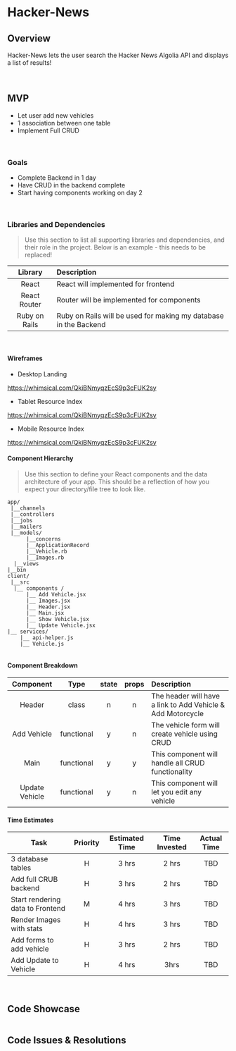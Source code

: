 # Hacker-News
## Overview

Hacker-News  lets the user search the Hacker News Algolia API and displays a list of results!


<br>

## MVP

- Let user add new vehicles 
- 1 association between one table
- Implement Full CRUD  

<br>

### Goals

- Complete Backend in 1 day
- Have CRUD in the backend complete
- Start having components working on day 2

<br>

### Libraries and Dependencies

> Use this section to list all supporting libraries and dependencies, and their role in the project. Below is an example - this needs to be replaced!

|     Library      | Description                                |
| :--------------: | :----------------------------------------- |
|      React       |    React will implemented for frontend     |
|   React Router   |  Router will be implemented for components |
| Ruby  on Rails   | Ruby on Rails will be used for making my database in the Backend|

<br>

#### Wireframes

- Desktop Landing

https://whimsical.com/QkiBNmyqzEcS9p3cFUK2sy

- Tablet Resource Index

https://whimsical.com/QkiBNmyqzEcS9p3cFUK2sy

- Mobile Resource Index

https://whimsical.com/QkiBNmyqzEcS9p3cFUK2sy


#### Component Hierarchy

> Use this section to define your React components and the data architecture of your app. This should be a reflection of how you expect your directory/file tree to look like. 

``` structure
app/
 |__channels
 |__controllers
 |__jobs
 |__mailers
 |__models/
      |__concerns
      |__ApplicationRecord
      |__Vehicle.rb
      |__Images.rb
  |__views
|__bin
client/
 |__src
  |__ components /
      |__ Add Vehicle.jsx
      |__ Images.jsx
      |__ Header.jsx
      |__ Main.jsx
      |__ Show Vehicle.jsx
      |__ Update Vehicle.jsx
|__ services/
    |__ api-helper.js
    |__ Vehicle.js
      

```

#### Component Breakdown

|  Component   |    Type    | state | props | Description                                                      |
| :----------: | :--------: | :---: | :---: | :--------------------------------------------------------------- |
|    Header    |   class    |   n   |   n   | The header will have a link to Add Vehicle & Add Motorcycle      |
|  Add Vehicle | functional |   y   |   n   | The vehicle form will create vehicle using CRUD                  |
|     Main     | functional |   y   |   y   | This component will handle all CRUD functionality                |
|Update Vehicle| functional |   y   |   n   | This component will let you edit any vehicle                     |

#### Time Estimates

| Task                | Priority | Estimated Time | Time Invested | Actual Time |
| ------------------- | :------: | :------------: | :-----------: | :---------: |
| 3 database tables   |    H     |     3 hrs      |     2 hrs     |     TBD     |
|Add full CRUB backend|    H     |     3 hrs      |     2 hrs     |     TBD     |
|Start rendering data to Frontend |    M     |     4 hrs      |     3 hrs     |     TBD     |
|Render Images with stats|    H     |     4 hrs      |     3 hrs     |     TBD     |
|Add forms to add vehicle|    H     |     3 hrs      |     2 hrs     |     TBD     |
|Add Update to Vehicle|    H     |     4 hrs      |     3hrs     |     TBD     |


<br>


## Code Showcase

 ```

  ```

## Code Issues & Resolutions
